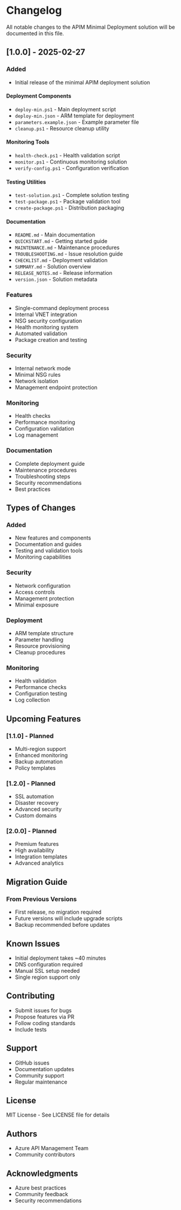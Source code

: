 # Changelog

All notable changes to the APIM Minimal Deployment solution will be documented in this file.

## [1.0.0] - 2025-02-27

### Added
- Initial release of the minimal APIM deployment solution

#### Deployment Components
- `deploy-min.ps1` - Main deployment script
- `deploy-min.json` - ARM template for deployment
- `parameters.example.json` - Example parameter file
- `cleanup.ps1` - Resource cleanup utility

#### Monitoring Tools
- `health-check.ps1` - Health validation script
- `monitor.ps1` - Continuous monitoring solution
- `verify-config.ps1` - Configuration verification

#### Testing Utilities
- `test-solution.ps1` - Complete solution testing
- `test-package.ps1` - Package validation tool
- `create-package.ps1` - Distribution packaging

#### Documentation
- `README.md` - Main documentation
- `QUICKSTART.md` - Getting started guide
- `MAINTENANCE.md` - Maintenance procedures
- `TROUBLESHOOTING.md` - Issue resolution guide
- `CHECKLIST.md` - Deployment validation
- `SUMMARY.md` - Solution overview
- `RELEASE_NOTES.md` - Release information
- `version.json` - Solution metadata

### Features
- Single-command deployment process
- Internal VNET integration
- NSG security configuration
- Health monitoring system
- Automated validation
- Package creation and testing

### Security
- Internal network mode
- Minimal NSG rules
- Network isolation
- Management endpoint protection

### Monitoring
- Health checks
- Performance monitoring
- Configuration validation
- Log management

### Documentation
- Complete deployment guide
- Maintenance procedures
- Troubleshooting steps
- Security recommendations
- Best practices

## Types of Changes

### Added
- New features and components
- Documentation and guides
- Testing and validation tools
- Monitoring capabilities

### Security
- Network configuration
- Access controls
- Management protection
- Minimal exposure

### Deployment
- ARM template structure
- Parameter handling
- Resource provisioning
- Cleanup procedures

### Monitoring
- Health validation
- Performance checks
- Configuration testing
- Log collection

## Upcoming Features

### [1.1.0] - Planned
- Multi-region support
- Enhanced monitoring
- Backup automation
- Policy templates

### [1.2.0] - Planned
- SSL automation
- Disaster recovery
- Advanced security
- Custom domains

### [2.0.0] - Planned
- Premium features
- High availability
- Integration templates
- Advanced analytics

## Migration Guide

### From Previous Versions
- First release, no migration required
- Future versions will include upgrade scripts
- Backup recommended before updates

## Known Issues
- Initial deployment takes ~40 minutes
- DNS configuration required
- Manual SSL setup needed
- Single region support only

## Contributing
- Submit issues for bugs
- Propose features via PR
- Follow coding standards
- Include tests

## Support
- GitHub issues
- Documentation updates
- Community support
- Regular maintenance

## License
MIT License - See LICENSE file for details

## Authors
- Azure API Management Team
- Community contributors

## Acknowledgments
- Azure best practices
- Community feedback
- Security recommendations